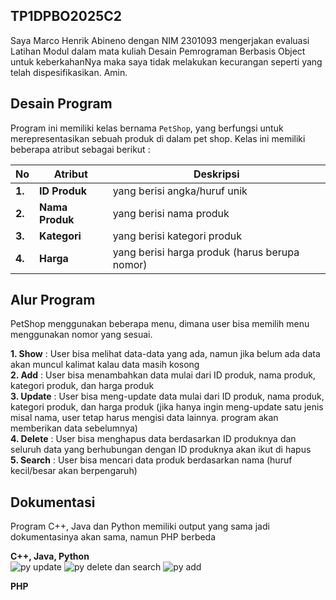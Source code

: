 ## TP1DPBO2025C2
Saya Marco Henrik Abineno dengan NIM 2301093 mengerjakan evaluasi Latihan Modul dalam mata kuliah Desain Pemrograman Berbasis Object untuk keberkahanNya maka saya tidak melakukan kecurangan seperti yang telah dispesifikasikan. Amin.

## Desain Program

Program ini memiliki kelas bernama `PetShop`, yang berfungsi untuk merepresentasikan sebuah produk di dalam pet shop. Kelas ini memiliki beberapa atribut sebagai berikut :  

| **No** | **Atribut**     | **Deskripsi**                    |
|--------|---------------|--------------------------------|
| **1.** | **ID Produk**     | yang berisi angka/huruf unik  |
| **2.** | **Nama Produk**   | yang berisi nama produk      |
| **3.** | **Kategori**      | yang berisi kategori produk  |
| **4.** | **Harga**        | yang berisi harga produk (harus berupa nomor) |


## Alur Program

PetShop menggunakan beberapa menu, dimana user bisa memilih menu menggunakan nomor yang sesuai.  

**1. Show**     : User bisa melihat data-data yang ada, namun jika belum ada data akan muncul kalimat kalau data masih kosong  
**2. Add**      : User bisa menambahkan data mulai dari ID produk, nama produk, kategori produk, dan harga produk  
**3. Update**   : User bisa meng-update data mulai dari ID produk, nama produk, kategori produk, dan harga produk (jika hanya ingin meng-update satu jenis misal nama, user tetap harus mengisi data lainnya. program akan memberikan data sebelumnya)  
**4. Delete**   : User bisa menghapus data berdasarkan ID produknya dan seluruh data yang berhubungan dengan ID produknya akan ikut di hapus  
**5. Search**   : User bisa mencari data produk berdasarkan nama (huruf kecil/besar akan berpengaruh)   

## Dokumentasi

Program C++, Java dan Python memiliki output yang sama jadi dokumentasinya akan sama, namun PHP berbeda  

**C++, Java, Python**  
![py update](https://github.com/user-attachments/assets/68a1b7a2-ea0e-4861-80cf-069cd6db82c0)
![py delete dan search](https://github.com/user-attachments/assets/482fa096-3dac-4d2b-bdef-6d8370e3223f)
![py add](https://github.com/user-attachments/assets/dc182a3b-e97b-4153-a86b-ee3e02c89210)  

**PHP**  
